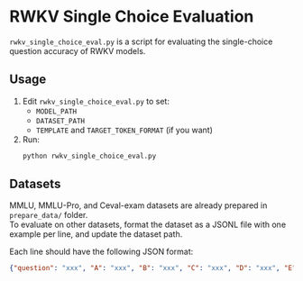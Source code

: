 # RWKV Single Choice Evaluation

`rwkv_single_choice_eval.py` is a script for evaluating the single-choice question accuracy of RWKV models.

## Usage

1. Edit `rwkv_single_choice_eval.py` to set:
   - `MODEL_PATH`
   - `DATASET_PATH`
   - `TEMPLATE` and `TARGET_TOKEN_FORMAT` (if you want)
2. Run:
   ```bash
   python rwkv_single_choice_eval.py
   ```

## Datasets

MMLU, MMLU-Pro, and Ceval-exam datasets are already prepared in `prepare_data/` folder.  
To evaluate on other datasets, format the dataset as a JSONL file with one example per line, and update the dataset path.

Each line should have the following JSON format:
```json
{"question": "xxx", "A": "xxx", "B": "xxx", "C": "xxx", "D": "xxx", "E": "xxx", "answer": "A", "subject": "xxx"}
```